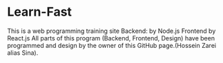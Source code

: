 # Learn-Fast

This is a web programming training site
  Backend: by Node.js 
  Frontend by React.js
  All parts of this program (Backend, Frontend, Design) have been programmed and design by the owner of this GitHub page.(Hossein Zarei alias Sina).
